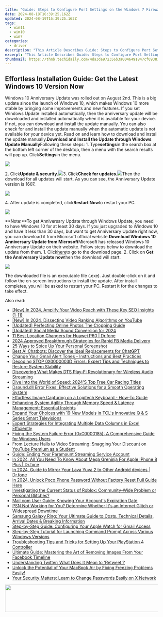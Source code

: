 ```yaml
---
title: "Guide: Steps to Configure Port Settings on the Windows 7 Firewall"
date: 2024-08-18T16:39:25.162Z
updated: 2024-08-19T16:39:25.162Z
tags:
  - win11
  - win10
  - win7
categories:
  - driver
description: "This Article Describes Guide: Steps to Configure Port Settings on the Windows 7 Firewall"
excerpt: "This Article Describes Guide: Steps to Configure Port Settings on the Windows 7 Firewall"
thumbnail: https://thmb.techidaily.com/4da3de972356b3a0046491847cf09381445449045614c3b78e873505ea40a4e5.jpg
---
```


## Effortless Installation Guide: Get the Latest Windows 10 Version Now

Windows 10 Anniversary Update was rolled out on August 2nd. This is a big update since the launch of Windows 10, which makes Windows 10 more stable by bringing some improvements and new features. If you set Windows Update installed automatically, then the anniversary update will be downloaded and installed automatically when it is available for your device. If not, you can download and install the update manually. You can also check for and install the update manually when the automatic update is not available for your device yet. Read on and learn how to download and install the update manually.**Download and Install the Update through Windows Update Manually**Following these steps: 1\. Type**settings**in the search box at the bottom left corner of the desktop, then a menu with the search results will pop up. Click**Settings**in the menu.

![](https://images.drivereasy.com/wp-content/uploads/2016/10/img_580834163ae52.png)

2\. Click**Update & security**.![](https://images.drivereasy.com/wp-content/uploads/2016/10/img_580834c5df865.png)3\. Click**Check for updates**.![](https://images.drivereasy.com/wp-content/uploads/2016/10/img_580835087d6ba.png)Then the download for all updates will start. As you can see, the Anniversary Update version is 1607.

![](https://images.drivereasy.com/wp-content/uploads/2016/10/img_5808474192196.jpg)

4\. After update is completed, click**Restart Now**to restart your PC.

![](https://images.drivereasy.com/wp-content/uploads/2016/10/img_580850b4d2d48.png)

**Note:**To get Anniversary Update through Windows Update, you need to have Windows 10 for at least 30 days. If you just upgraded to Windows 10 and have it less than 30 days, but want to get Anniversary Update right now, you can download it from Microsoft official website.**Download Windows 10 Anniversary Update from Microsoft**Microsoft has released Windows 10 Anniversary Update on their website. Follow steps below to download the update from them. 1\. Click[here](https://support.microsoft.com/en-sg/help/12387/windows-10-update-history)to go to the download page. 2\. Click on **Get the Anniversary Update now**then the download will start.

![](https://images.drivereasy.com/wp-content/uploads/2016/10/img_58083ac8bbbf5.jpg)

The downloaded file is an executable file (.exe). Just double-click on it and follow the on-screen instructions to install the update. After install completes, you will be asked to restart your PC. Restart it for the changes to take effect.


<ins class="adsbygoogle"
     style="display:block"
     data-ad-format="autorelaxed"
     data-ad-client="ca-pub-7571918770474297"
     data-ad-slot="1223367746"></ins>



<ins class="adsbygoogle"
     style="display:block"
     data-ad-client="ca-pub-7571918770474297"
     data-ad-slot="8358498916"
     data-ad-format="auto"
     data-full-width-responsive="true"></ins>

<span class="atpl-alsoreadstyle">Also read:</span>
<div><ul>
<li><a href="https://youtube-docs.techidaily.com/n-2024-amplify-your-video-reach-with-these-key-seo-insights-1-11/"><u>[New] In 2024, Amplify Your Video Reach with These Key SEO Insights (1-11)</u></a></li>
<li><a href="https://facebook-record-videos.techidaily.com/new-in-2024-dissecting-video-ranking-algorithms-on-youtube/"><u>[New] In 2024, Dissecting Video Ranking Algorithms on YouTube</u></a></li>
<li><a href="https://extra-skills.techidaily.com/updated-perfecting-online-photos-the-cropping-guide/"><u>[Updated] Perfecting Online Photos  The Cropping Guide</u></a></li>
<li><a href="https://twitter-videos.techidaily.com/updated-social-media-sound-conversion-for-2024/"><u>[Updated] Social Media Sound Conversion for 2024</u></a></li>
<li><a href="https://location-fake.techidaily.com/11-best-location-changers-for-huawei-p60-drfone-by-drfone-virtual-android/"><u>11 Best Location Changers for Huawei P60 | Dr.fone</u></a></li>
<li><a href="https://extra-tips.techidaily.com/2024-approved-breakthrough-strategies-for-rapid-fb-media-delivery/"><u>2024 Approved  Breakthrough Strategies for Rapid FB Media Delivery</u></a></li>
<li><a href="https://fox-links.techidaily.com/25-ways-to-spice-up-your-personal-screenshot/"><u>25 Ways to Spice Up Your Personal Screenshot</u></a></li>
<li><a href="https://techno-recovery.techidaily.com/best-ai-chatbots-discover-the-ideal-replacements-for-chatgpt/"><u>Best AI Chatbots: Discover the Ideal Replacements for ChatGPT</u></a></li>
<li><a href="https://techno-recovery.techidaily.com/change-your-gmail-alert-tones-instructions-and-best-practices/"><u>Change Your Gmail Alert Tones - Instructions and Best Practices</u></a></li>
<li><a href="https://techno-recovery.techidaily.com/decoding-stop-0x0000003d-errors-expert-tips-and-techniques-to-restore-system-stability/"><u>Decoding STOP 0X0000003D Errors: Expert Tips and Techniques to Restore System Stability</u></a></li>
<li><a href="https://techno-recovery.techidaily.com/discovering-what-makes-dts-play-fi-revolutionary-for-wireless-audio-streaming/"><u>Discovering What Makes DTS Play-Fi Revolutionary for Wireless Audio Streaming</u></a></li>
<li><a href="https://techno-recovery.techidaily.com/dive-into-the-world-of-speed-2024s-top-free-car-racing-titles/"><u>Dive Into the World of Speed: 2024'S Top Free Car Racing Titles</u></a></li>
<li><a href="https://techno-recovery.techidaily.com/dsounddll-error-fixes-effective-solutions-for-a-smooth-operating-system/"><u>Dsound.dll Error Fixes: Effective Solutions for a Smooth Operating System</u></a></li>
<li><a href="https://techno-recovery.techidaily.com/effortless-image-capturing-on-a-logitech-keyboard-how-to-guide/"><u>Effortless Image Capturing on a Logitech Keyboard - How-To Guide</u></a></li>
<li><a href="https://techno-recovery.techidaily.com/enhancing-system-agility-through-memory-speed-and-latency-management-essential-insights/"><u>Enhancing System Agility Through Memory Speed & Latency Management: Essential Insights</u></a></li>
<li><a href="https://techno-recovery.techidaily.com/expand-your-choices-with-19-new-models-in-tcls-innovative-q-and-s-series-smart-televisions/"><u>Expand Your Choices with 19 New Models in TCL's Innovative Q & S Series Smart Televisions</u></a></li>
<li><a href="https://techno-recovery.techidaily.com/expert-strategies-for-integrating-multiple-data-columns-in-excel-efficiently/"><u>Expert Strategies for Integrating Multiple Data Columns in Excel Efficiently</u></a></li>
<li><a href="https://techno-recovery.techidaily.com/fixing-the-system-failure-error-0xc0000185-a-comprehensive-guide-for-windows-users/"><u>Fixing the System Failure Error (0xC0000185): A Comprehensive Guide for Windows Users</u></a></li>
<li><a href="https://techno-recovery.techidaily.com/from-lecture-halls-to-video-streaming-snagging-your-discount-on-youtube-premium-as-a-student/"><u>From Lecture Halls to Video Streaming: Snagging Your Discount on YouTube Premium as a Student</u></a></li>
<li><a href="https://techno-recovery.techidaily.com/guide-ending-your-paramount-streaming-service-account/"><u>Guide: Ending Your Paramount Streaming Service Account</u></a></li>
<li><a href="https://ios-pokemon-go.techidaily.com/in-2024-all-you-need-to-know-about-mega-greninja-for-apple-iphone-8-plus-drfone-by-drfone-virtual-ios/"><u>In 2024, All You Need To Know About Mega Greninja For Apple iPhone 8 Plus | Dr.fone</u></a></li>
<li><a href="https://screen-mirror.techidaily.com/in-2024-guide-to-mirror-your-lava-yuva-2-to-other-android-devices-drfone-by-drfone-android/"><u>In 2024, Guide to Mirror Your Lava Yuva 2 to Other Android devices | Dr.fone</u></a></li>
<li><a href="https://easy-unlock-android.techidaily.com/in-2024-unlock-poco-phone-password-without-factory-reset-full-guide-here-by-drfone-android/"><u>In 2024, Unlock Poco Phone Password Without Factory Reset Full Guide Here</u></a></li>
<li><a href="https://techno-recovery.techidaily.com/1722867441809-investigating-the-current-status-of-roblox-community-wide-problem-or-personal-glitches/"><u>Investigating the Current Status of Roblox: Community-Wide Problem or Personal Glitches?</u></a></li>
<li><a href="https://techno-recovery.techidaily.com/mailcom-user-guide-knowing-your-accounts-expiration-date/"><u>Mail.com User Guide: Knowing Your Account's Expiration Date</u></a></li>
<li><a href="https://techno-recovery.techidaily.com/psn-not-working-for-you-determine-whether-its-an-internet-glitch-or-widespread-downtime/"><u>PSN Not Working for You? Determine Whether It's an Internet Glitch or Widespread Downtime</u></a></li>
<li><a href="https://techno-recovery.techidaily.com/samsung-galaxy-ring-your-ultimate-guide-to-costs-technical-details-arrival-dates-and-breaking-information/"><u>Samsung Galaxy Ring: Your Ultimate Guide to Costs, Technical Details, Arrival Dates & Breaking Information</u></a></li>
<li><a href="https://techno-recovery.techidaily.com/step-by-step-guide-configuring-your-apple-watch-for-gmail-access/"><u>Step-by-Step Guide: Configuring Your Apple Watch for Gmail Access</u></a></li>
<li><a href="https://techno-recovery.techidaily.com/step-by-step-tutorial-for-launching-command-prompt-across-various-windows-versions/"><u>Step-by-Step Tutorial for Launching Command Prompt Across Various Windows Versions</u></a></li>
<li><a href="https://techno-recovery.techidaily.com/troubleshooting-tips-and-tricks-for-setting-up-your-playstation-4-controller/"><u>Troubleshooting Tips and Tricks for Setting Up Your PlayStation 4 Controller</u></a></li>
<li><a href="https://techno-recovery.techidaily.com/ultimate-guide-mastering-the-art-of-removing-images-from-your-facebook-timeline/"><u>Ultimate Guide: Mastering the Art of Removing Images From Your Facebook Timeline</u></a></li>
<li><a href="https://techno-recovery.techidaily.com/understanding-twitter-what-does-it-mean-to-retweet/"><u>Understanding Twitter: What Does It Mean to 'Retweet'?</u></a></li>
<li><a href="https://techno-recovery.techidaily.com/1722875401289-unlock-the-potential-of-your-macbook-air-by-fixing-freezing-problems-easily/"><u>Unlock the Potential of Your MacBook Air by Fixing Freezing Problems Easily!</u></a></li>
<li><a href="https://techno-recovery.techidaily.com/your-security-matters-learn-to-change-passwords-easily-on-x-network/"><u>Your Security Matters: Learn to Change Passwords Easily on X Network</u></a></li>
</ul></div>

<!-- affiliate ads begin -->
<a href="https://newchic.sjv.io/c/5597632/1659704/14420" target="_top" id="1659704"><img src="//a.impactradius-go.com/display-ad/14420-1659704" border="0" alt="" width="728" height="90"/></a><img height="0" width="0" src="https://imp.pxf.io/i/5597632/1659704/14420" style="position:absolute;visibility:hidden;" border="0" />
<!-- affiliate ads end -->